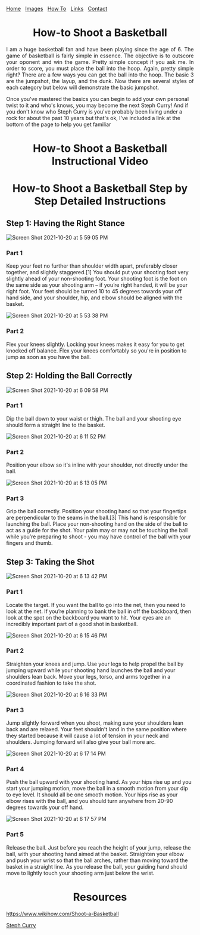 [Home](https://undrestoker.github.io/Mind-of-Dre/) &nbsp;   [Images](https://undrestoker.github.io/Images/) &nbsp;   [How To](https://undrestoker.github.io/How-To/) &nbsp;   [Links](https://undrestoker.github.io/Links/) &nbsp;   [Contact](https://undrestoker.github.io/Contact/)

<h1 align="center"> How-to Shoot a Basketball </h1>

<p style='text-align: justify;'> I am a huge basketball fan and have been playing since the age of 6. The game of basketball is fairly simple in essence. The objective is to outscore your oponent and win the game. Pretty simple concept if you ask me. In order to score, you must place the ball into the hoop. Again, pretty simple right? There are a few ways you can get the ball into the hoop. The basic 3 are the jumpshot, the layup, and the dunk. Now there are several styles of each category but below will demonstrate the basic jumpshot. 
  
  Once you've mastered the basics you can begin to add your own personal twist to it and who's knows, you may become the next Steph Curry! And if you don't know who Steph Curry is you've probably been living under a rock for about the past 10 years but that's ok, I've included a link at the bottom of the page to help you get familiar </p>
  
<h1 align="center"> How-to Shoot a Basketball Instructional Video </h1>


<h1 align="center"> How-to Shoot a Basketball Step by Step Detailed Instructions </h1>

<h2 align="left"> Step 1: Having the Right Stance </h2>

![Screen Shot 2021-10-20 at 5 59 05 PM](https://user-images.githubusercontent.com/91627769/138184035-e24eaca9-ef00-45be-a74e-ae5a30121f1f.png)

<h3 align="left"> Part 1 </h3> Keep your feet no further than shoulder width apart, preferably closer together, and slightly staggered.[1] You should put your shooting foot very slightly ahead of your non-shooting foot. Your shooting foot is the foot on the same side as your shooting arm – if you’re right handed, it will be your right foot. Your feet should be turned 10 to 45 degrees towards your off hand side, and your shoulder, hip, and elbow should be aligned with the basket.

![Screen Shot 2021-10-20 at 5 53 38 PM](https://user-images.githubusercontent.com/91627769/138184751-dd3f0c39-fa9a-410e-ae12-e426d045ab8a.png)

<h3 align="left"> Part 2 </h3> Flex your knees slightly. Locking your knees makes it easy for you to get knocked off balance. Flex your knees comfortably so you're in position to jump as soon as you have the ball.

<h2 align="left"> Step 2: Holding the Ball Correctly </h2>

![Screen Shot 2021-10-20 at 6 09 58 PM](https://user-images.githubusercontent.com/91627769/138184965-ed0aa648-ddfd-4cb0-823f-7d7415b7053a.png)

<h3 align="left"> Part 1 </h3> Dip the ball down to your waist or thigh. The ball and your shooting eye should form a straight line to the basket.

![Screen Shot 2021-10-20 at 6 11 52 PM](https://user-images.githubusercontent.com/91627769/138185064-94944908-66c6-4dfa-90a6-d752c27bc99c.png)

<h3 align="left"> Part 2 </h3> Position your elbow so it's inline with your shoulder, not directly under the ball.

![Screen Shot 2021-10-20 at 6 13 05 PM](https://user-images.githubusercontent.com/91627769/138185142-8a970d9b-b053-4654-a4c5-f9accd782799.png)

<h3 align="left"> Part 3 </h3> Grip the ball correctly. Position your shooting hand so that your fingertips are perpendicular to the seams in the ball.[3]  This hand is responsible for launching the ball. Place your non-shooting hand on the side of the ball to act as a guide for the shot. Your palm may or may not be touching the ball while you’re preparing to shoot - you may have control of the ball with your fingers and thumb.

<h2 align="left"> Step 3: Taking the Shot </h2>

![Screen Shot 2021-10-20 at 6 13 42 PM](https://user-images.githubusercontent.com/91627769/138185194-ac284be4-2644-42c8-87d8-5479f53601ab.png)

<h3 align="left"> Part 1 </h3> Locate the target. If you want the ball to go into the net, then you need to look at the net. If you’re planning to bank the ball in off the backboard, then look at the spot on the backboard you want to hit. Your eyes are an incredibly important part of a good shot in basketball.

![Screen Shot 2021-10-20 at 6 15 46 PM](https://user-images.githubusercontent.com/91627769/138185347-403db4cd-2613-4560-bda2-7386902bc288.png)

<h3 align="left"> Part 2 </h3> Straighten your knees and jump. Use your legs to help propel the ball by jumping upward while your shooting hand launches the ball and your shoulders lean back. Move your legs, torso, and arms together in a coordinated fashion to take the shot.

![Screen Shot 2021-10-20 at 6 16 33 PM](https://user-images.githubusercontent.com/91627769/138185396-4a398262-9209-4577-9164-edfc0aa79cc5.png)

<h3 align="left"> Part 3 </h3> Jump slightly forward when you shoot, making sure your shoulders lean back and are relaxed. Your feet shouldn't land in the same position where they started because it will cause a lot of tension in your neck and shoulders. Jumping forward will also give your ball more arc.

![Screen Shot 2021-10-20 at 6 17 14 PM](https://user-images.githubusercontent.com/91627769/138185462-ccec1dd8-6f75-46b5-9593-75ecf82c9105.png)

<h3 align="left"> Part 4 </h3> Push the ball upward with your shooting hand. As your hips rise up and you start your jumping motion, move the ball in a smooth motion from your dip to eye level. It should all be one smooth motion. Your hips rise as your elbow rises with the ball, and you should turn anywhere from 20-90 degrees towards your off hand.

![Screen Shot 2021-10-20 at 6 17 57 PM](https://user-images.githubusercontent.com/91627769/138185522-0459e516-d115-43c6-845a-d05433882517.png)

<h3 align="left"> Part 5 </h3> Release the ball. Just before you reach the height of your jump, release the ball, with your shooting hand aimed at the basket. Straighten your elbow and push your wrist so that the ball arches, rather than moving toward the basket in a straight line. As you release the ball, your guiding hand should move to lightly touch your shooting arm just below the wrist.





<h1 align="center"> Resources </h1>


https://www.wikihow.com/Shoot-a-Basketball 

 [Steph Curry](https://www.youtube.com/watch?v=dsS-FSQopqQ) 

